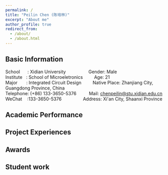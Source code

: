```yaml
---
permalink: /
title: "Peilin Chen (陈培林)"
excerpt: "About me"
author_profile: true
redirect_from: 
  - /about/
  - /about.html
---
```


## Basic Information
School&nbsp;&nbsp;&nbsp;&nbsp;&nbsp;&nbsp;: Xidian University&nbsp;&nbsp;&nbsp;&nbsp;&nbsp;&nbsp;&nbsp;&nbsp;&nbsp;&nbsp;&nbsp;&nbsp;&nbsp;&nbsp;&nbsp;&nbsp;&nbsp;&nbsp;Gender: Male                                                 
Institute&nbsp;&nbsp;&nbsp;: School of Microeletronics&nbsp;&nbsp;&nbsp;&nbsp;&nbsp;&nbsp;&nbsp;&nbsp;&nbsp;Age: 21                                                     
Major&nbsp;&nbsp;&nbsp;&nbsp;&nbsp;&nbsp;&nbsp;: Integrated Circuit Design&nbsp;&nbsp;&nbsp;&nbsp;&nbsp;&nbsp;&nbsp;&nbsp;&nbsp;Native Place: Zhanjiang City, Guangdong Province, China      
Telephone: (+86) 133-3650-5376&nbsp;&nbsp;&nbsp;&nbsp;&nbsp;&nbsp;&nbsp;&nbsp;&nbsp;      Mail: chenpeilin@stu.xidian.edu.cn                           
WeChat&nbsp;&nbsp;&nbsp;&nbsp;:133-3650-5376&nbsp;&nbsp;&nbsp;&nbsp;&nbsp;&nbsp;&nbsp;&nbsp;&nbsp;&nbsp;&nbsp;&nbsp;&nbsp;&nbsp;&nbsp;&nbsp;&nbsp;Address: Xi'an City, Shaanxi Province 

## Academic Performance



## Project Experiences



## Awards



## Student work


